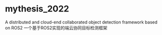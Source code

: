 # mythesis_2022
A distributed and cloud-end collaborated object detection framework based on ROS2
一个基于ROS2实现的端云协同目标检测框架

